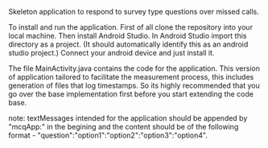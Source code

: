 Skeleton application to respond to survey type questions over missed calls.

To install and run the application.
First of all clone the repository into your local machine.
Then install Android Studio.
In Android Studio import this directory as a project. (It should automatically identify this as an android studio project.)
Connect your android device and just install it.

The file MainActivity.java contains the code for the application. This version of application tailored to facilitate the measurement process, this includes generation of files that log timestamps. So its highly recommended that you go over the base implementation first before you start extending the code base.

note: textMessages intended for the application should be appended by "mcqApp:" in the begining and the content should be of the following format - "question":"option1":"option2":"option3":"option4".